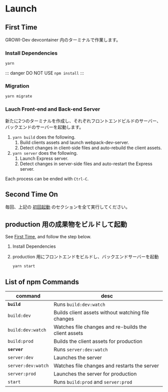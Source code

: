 # Launch

## First Time

GROWI-Dev devcontainer 内のターミナルで作業します。

### Install Dependencies

``` bash
yarn
```

::: danger
DO NOT USE `npm install`
:::

### Migration

``` bash
yarn migrate
```

### Lauch Front-end and Back-end Server

新たに2つのターミナルを作成し、それぞれフロントエンドビルドのサーバー、バックエンドのサーバーを起動します。

1. `yarn build` does the following.
   1. Build clients assets and launch webpack-dev-server.
   2. Detect changes in client-side files and auto-rebuild the client assets.
2. `yarn server` does the following.
   1. Launch Express server.
   2. Detect changes in server-side files and auto-restart the Express server.

Each process can be ended with `Ctrl-C`.


## Second Time On

毎回、上記の [初回起動](#初回起動) のセクションを全て実行してください。


## production 用の成果物をビルドして起動

See [First Time](#first-time), and follow the step below.

1. Install Dependencies
1. production 用にフロントエンドをビルドし、バックエンドサーバーを起動

    ```bash
    yarn start
    ```

## List of npm Commands

|command|desc|
|--|--|
|**`build`**|Runs `build:dev:watch`|
|`build:dev`|Builds client assets without watching file changes|
|`build:dev:watch`|Watches file changes and re-builds the client assets|
|`build:prod`|Builds the client assets for production|
|**`server`**|Runs `server:dev:watch`|
|`server:dev`|Launches the server|
|`server:dev:watch`|Watches file changes and restarts the server|
|`server:prod`|Launches the server for production|
|`start`|Runs `build:prod` and `server:prod`|
